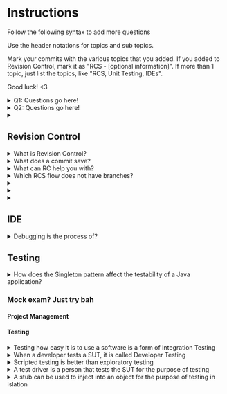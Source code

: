 # Instructions

Follow the following syntax to add more questions

Use the header notations for topics and sub topics.

Mark your commits with the various topics that you added. If you added to Revision Control, mark it as "RCS - [optional information]". If more than 1 topic, just list the topics, like "RCS, Unit Testing, IDEs".

Good luck! <3

<details> 
  <summary>Q1: Questions go here! </summary>
   A1: Answers go here
</details>
<details>
  <summary>Q2: Questions go here! </summary>
   A2: Answers go here
</details>

<!-- template -->
<details> 
  <summary></summary>
  A: 
</details>
<!-- template -->

## Revision Control

<details> 
  <summary> What is Revision Control? </summary>
   A: RC is the process of managing multiple version of information
</details>

<details> 
  <summary> What does a commit save?</summary>
  A: Committing saves a SNAPSHOT of the tracked files. Stage the changes -> commit the changes.
</details>


<details> 
  <summary> What can RC help you with?</summary>
  Collaboration, recovering from mistakes, manage drift between multiple versions of project, detect incompatible changes to the same file.
</details>

<details> 
  <summary> Which RCS flow does not have branches?</summary>
  A: Centralised flow!

  There is a distributed RCS and centralised RCS. Distributed has multiple remotes that PR each other.

  Forking flow is what we did for CS2103, 1 main and everyone forks from there and PR back.

  Feature Branch Flow is 1 Main, with multiple branches inside with a feature each, and merges back to Main.

  Centralised Flow is this markdown form. Free For all.
</details>

<details> 
  <summary></summary>
  
</details>

<details> 
  <summary></summary>
  
</details>

<details> 
  <summary></summary>
  
</details>


## IDE


<details> 
  <summary>Debugging is the process of?</summary>
  A: Debugging is the process of discovering defects in the program.


  👎 By inserting temporary print statements

  👎 By manually tracing through the code

  👍 Using a debugger
  Allows for step wise running of code in real time

</details>

## Testing

<details>
  <summary>How does the Singleton pattern affect the testability of a Java application? </summary>
  A: Singletons reduce testability due to these reasons: 
  
  * They create implicit dependencies that are hard to replace using dependency injection because Java doesn’t allow overriding of static members. 
  
  * Singleton object represents a global ‘state’. If the state of the Singleton affects the test case execution, then the Singleton object needs to be ‘reset’ at the beginning of each test case. 
  </details>


### Mock exam? Just try bah


#### Project Management




#### Testing

<details> 
  <summary> Testing how easy it is to use a software is a form of Integration Testing</summary>
  Answer: False

  this is a form of System testing
</details>

<details> 
  <summary> When a developer tests a SUT, it is called Developer Testing</summary>
  Answer: True

  this is to start testing as early as possible, before a full product is released.
</details>

<details> 
  <summary> Scripted testing is better than exploratory testing</summary>
  Answer: False

  A mix of both is better than either.
</details>

<details> 
  <summary> A test driver is a person that tests the SUT for the purpose of testing</summary>
  Answer: False

  A test driver is the code that ‘drives’ the SUT for the purpose of testing
</details>

<details> 
  <summary> A stub can be used to inject into an object for the purpose of testing in islation</summary>
  Answer: True

  Dependency injection is the process of 'injecting' objects to replace current dependencies with a different object. This is often used to inject stubs to isolate the SUT from its dependencies so that it can be tested in isolation.
</details>
